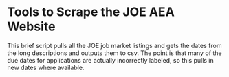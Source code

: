 # Tools to Scrape the JOE AEA Website

This brief script pulls all the JOE job market listings and gets the dates from the long descriptions and outputs them to csv. The point is that many of the due dates for applications are actually incorrectly labeled, so this pulls in new dates where available.
